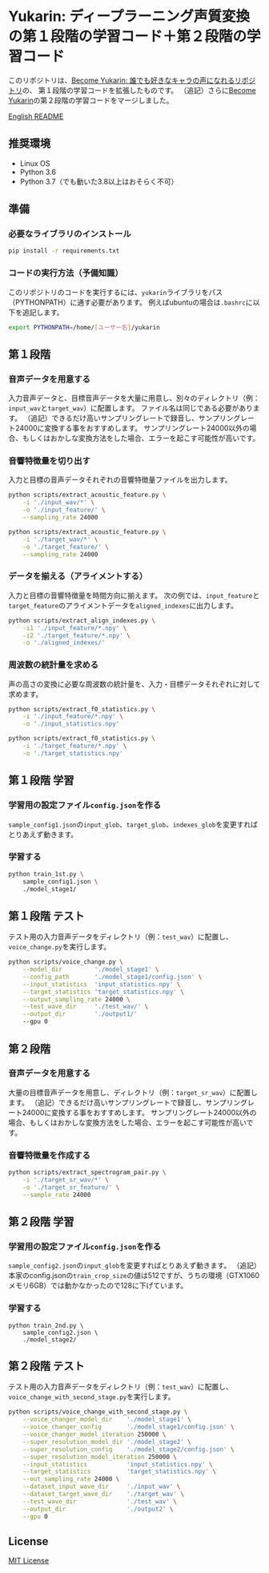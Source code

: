 # Yukarin: ディープラーニング声質変換の第１段階の学習コード＋第２段階の学習コード
このリポジトリは、[Become Yukarin: 誰でも好きなキャラの声になれるリポジトリ](https://github.com/Hiroshiba/become-yukarin)の、
第１段階の学習コードを拡張したものです。
（追記）さらに[Become Yukarin](https://github.com/Hiroshiba/become-yukarin)の第２段階の学習コードをマージしました。

[English README](./README.md)

## 推奨環境
* Linux OS
* Python 3.6
* Python 3.7（でも動いた3.8以上はおそらく不可）

## 準備
### 必要なライブラリのインストール
```bash
pip install -r requirements.txt
```

### コードの実行方法（予備知識）
このリポジトリのコードを実行するには、`yukarin`ライブラリをパス（PYTHONPATH）に通す必要があります。
例えばubuntuの場合は`.bashrc`に以下を追記します。

```bash
export PYTHONPATH=/home/[ユーザー名]/yukarin
```

## 第１段階
### 音声データを用意する
入力音声データと、目標音声データを大量に用意し、別々のディレクトリ（例：`input_wav`と`target_wav`）に配置します。
ファイル名は同じである必要があります。
（追記）できるだけ高いサンプリングレートで録音し、サンプリングレート24000に変換する事をおすすめします。
サンプリングレート24000以外の場合、もしくはおかしな変換方法をした場合、エラーを起こす可能性が高いです。

### 音響特徴量を切り出す
入力と目標の音声データそれぞれの音響特徴量ファイルを出力します。

```bash
python scripts/extract_acoustic_feature.py \
    -i './input_wav/*' \
    -o './input_feature/' \
    --sampling_rate 24000

python scripts/extract_acoustic_feature.py \
    -i './target_wav/*' \
    -o './target_feature/' \
    --sampling_rate 24000
```

### データを揃える（アライメントする）
入力と目標の音響特徴量を時間方向に揃えます。
次の例では、`input_feature`と`target_feature`のアライメントデータを`aligned_indexes`に出力します。

```bash
python scripts/extract_align_indexes.py \
    -i1 './input_feature/*.npy' \
    -i2 './target_feature/*.npy' \
    -o './aligned_indexes/'
```

### 周波数の統計量を求める
声の高さの変換に必要な周波数の統計量を、入力・目標データそれぞれに対して求めます。

```bash
python scripts/extract_f0_statistics.py \
    -i './input_feature/*.npy' \
    -o './input_statistics.npy'

python scripts/extract_f0_statistics.py \
    -i './target_feature/*.npy' \
    -o './target_statistics.npy'
```

## 第１段階 学習
### 学習用の設定ファイル`config.json`を作る
`sample_config1.json`の`input_glob`、`target_glob`、`indexes_glob`を変更すればとりあえず動きます。

### 学習する

```bash
python train_1st.py \
    sample_config1.json \
    ./model_stage1/
```

## 第１段階 テスト
テスト用の入力音声データをディレクトリ（例：`test_wav`）に配置し、`voice_change.py`を実行します。

```bash
python scripts/voice_change.py \
    --model_dir         './model_stage1' \
    --config_path       './model_stage1/config.json' \
    --input_statistics  'input_statistics.npy' \
    --target_statistics 'target_statistics.npy' \
    --output_sampling_rate 24000 \
    --test_wave_dir     './test_wav/' \
    --output_dir        './output1/'
    --gpu 0
```

## 第２段階
### 音声データを用意する
大量の目標音声データを用意し、ディレクトリ（例：`target_sr_wav`）に配置します。
（追記）できるだけ高いサンプリングレートで録音し、サンプリングレート24000に変換する事をおすすめします。
サンプリングレート24000以外の場合、もしくはおかしな変換方法をした場合、エラーを起こす可能性が高いです。

### 音響特徴量を作成する

```bash
python scripts/extract_spectrogram_pair.py \
    -i './target_sr_wav/*' \
    -o './target_sr_feature/' \
    --sample_rate 24000
```

## 第２段階 学習
### 学習用の設定ファイル`config.json`を作る
`sample_config2.json`の`input_glob`を変更すればとりあえず動きます。
（追記）本家のconfig.jsonの`train_crop_size`の値は512ですが、うちの環境（GTX1060 メモリ6GB）では動かなかったので128に下げています。

### 学習する

```bashss
python train_2nd.py \
    sample_config2.json \
    ./model_stage2/
```

## 第２段階 テスト
テスト用の入力音声データをディレクトリ（例：`test_wav`）に配置し、`voice_change_with_second_stage.py`を実行します。

```bash
python scripts/voice_change_with_second_stage.py \
    --voice_changer_model_dir    './model_stage1' \
    --voice_changer_config       './model_stage1/config.json' \
    --voice_changer_model_iteration 250000 \
    --super_resolution_model_dir './model_stage2' \
    --super_resolution_config    './model_stage2/config.json' \
    --super_resolution_model_iteration 250000 \
    --input_statistics           'input_statistics.npy' \
    --target_statistics          'target_statistics.npy' \
    --out_sampling_rate 24000 \
    --dataset_input_wave_dir     './input_wav' \
    --dataset_target_wave_dir    './target_wav' \
    --test_wave_dir              './test_wav' \
    --output_dir                 './output2' \
    --gpu 0
```

## License
[MIT License](./LICENSE)
